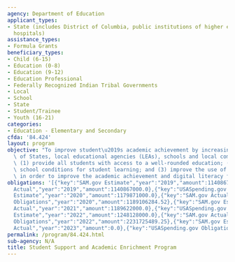 ```yaml
---
agency: Department of Education
applicant_types:
- State (includes District of Columbia, public institutions of higher education and
  hospitals)
assistance_types:
- Formula Grants
beneficiary_types:
- Child (6-15)
- Education (0-8)
- Education (9-12)
- Education Professional
- Federally Recognized Indian Tribal Governments
- Local
- School
- State
- Student/Trainee
- Youth (16-21)
categories:
- Education - Elementary and Secondary
cfda: '84.424'
layout: program
objective: "To improve student\u2019s academic achievement by increasing the capacity\
  \ of States, local educational agencies (LEAs), schools and local communities to:\
  \ (1) provide all students with access to a well-rounded education; (2) improve\
  \ school conditions for student learning; and (3) improve the use of technology\
  \ in order to improve the academic achievement and digital literacy for all students. "
obligations: '[{"key":"SAM.gov Estimate","year":"2019","amount":1140867000.0},{"key":"SAM.gov
  Actual","year":"2019","amount":1140867000.0},{"key":"USASpending.gov Obligations","year":"2019","amount":1135995398.0},{"key":"SAM.gov
  Estimate","year":"2020","amount":1179871000.0},{"key":"SAM.gov Actual","year":"2020","amount":1180817101.0},{"key":"USASpending.gov
  Obligations","year":"2020","amount":1189106284.52},{"key":"SAM.gov Estimate","year":"2021","amount":1189622000.0},{"key":"SAM.gov
  Actual","year":"2021","amount":1189622000.0},{"key":"USASpending.gov Obligations","year":"2021","amount":1193572582.23},{"key":"SAM.gov
  Estimate","year":"2022","amount":1248128000.0},{"key":"SAM.gov Actual","year":"2022","amount":1248128000.0},{"key":"USASpending.gov
  Obligations","year":"2022","amount":2231725489.25},{"key":"SAM.gov Estimate","year":"2023","amount":1345639000.0},{"key":"SAM.gov
  Actual","year":"2023","amount":0.0},{"key":"USASpending.gov Obligations","year":"2023","amount":1333109428.0}]'
permalink: /program/84.424.html
sub-agency: N/A
title: Student Support and Academic Enrichment Program
---
```

